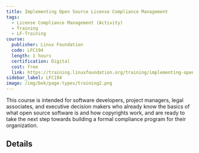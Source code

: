 ```yaml
--- 
title: Implementing Open Source License Compliance Management
tags:
  - License Compliance Management (Activity)
  - Training
  - LF-Training
course:
  publisher: Linux Foundation
  code: LFC194
  length: 1 hours
  certification: Digital
  cost: free
  link: https://training.linuxfoundation.org/training/implementing-open-source-license-compliance-management-lfc194/
sidebar_label: LFC194
image: /img/bok/page-types/training2.png
---
```


This course is intended for software developers, project managers, legal associates, and executive decision makers who already know the basics of what open source software is and how copyrights work, and are ready to take the next step towards building a formal compliance program for their organization.

## Details

<CourseDetails course={frontMatter.course}/>
